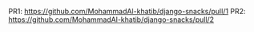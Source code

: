 PR1: https://github.com/MohammadAl-khatib/django-snacks/pull/1
PR2: https://github.com/MohammadAl-khatib/django-snacks/pull/2